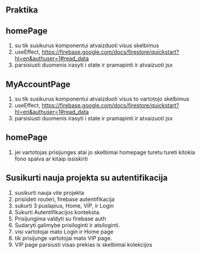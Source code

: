 ## Praktika

## homePage

1. su tik susikurus komponentui atvaizduoti visus skelbimus
2. useEffect, https://firebase.google.com/docs/firestore/quickstart?hl=en&authuser=1#read_data
3. parsisiusti duomenis irasyti i state ir pramapinti ir atvaizuoti jsx

## MyAccountPage

1. su tik susikurus komponentui atvaizduoti visus to vartotojo skelbimus
2. useEffect, https://firebase.google.com/docs/firestore/quickstart?hl=en&authuser=1#read_data
3. parsisiusti duomenis irasyti i state ir pramapinti ir atvaizuoti jsx

## homePage

1. jei vartotojas prisijunges atai jo skelbimai homepage turetu tureti kitokia fono spalva ar kitaip issiskirti

## Susikurti nauja projekta su autentifikacija

1. susikurti nauja vite projekta
2. prisiideti routeri, firebase autentifikacija
3. sukurti 3 puslapius, Home, VIP, ir Login
4. Sukurti Autentifikacijos konteksta.
5. Prisijungima valdyti su firebase auth
6. Sudaryti galimybe prisiloginti ir atsiloginti.
7. visi vartotojai mato Login ir Home page
8. tik prisijunge vartotojai mato VIP page.
9. VIP page parsiusti visas prekias is skelbimai kolekcijos
